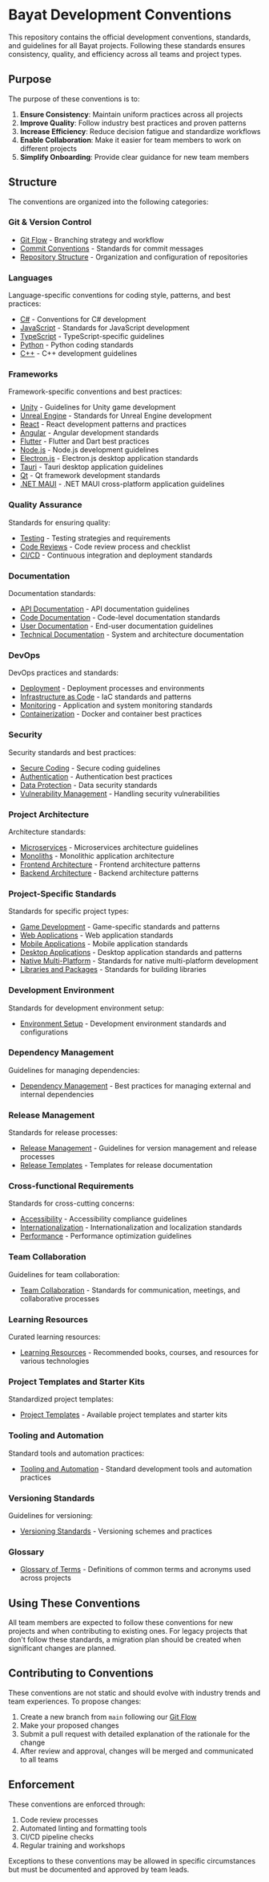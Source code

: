 # Bayat Development Conventions

This repository contains the official development conventions, standards, and guidelines for all Bayat projects. Following these standards ensures consistency, quality, and efficiency across all teams and project types.

## Purpose

The purpose of these conventions is to:

1. **Ensure Consistency**: Maintain uniform practices across all projects
2. **Improve Quality**: Follow industry best practices and proven patterns
3. **Increase Efficiency**: Reduce decision fatigue and standardize workflows
4. **Enable Collaboration**: Make it easier for team members to work on different projects
5. **Simplify Onboarding**: Provide clear guidance for new team members

## Structure

The conventions are organized into the following categories:

### Git & Version Control

- [Git Flow](git/flow.md) - Branching strategy and workflow
- [Commit Conventions](git/commits.md) - Standards for commit messages
- [Repository Structure](git/repos.md) - Organization and configuration of repositories

### Languages

Language-specific conventions for coding style, patterns, and best practices:

- [C#](languages/csharp.md) - Conventions for C# development
- [JavaScript](languages/javascript.md) - Standards for JavaScript development
- [TypeScript](languages/typescript.md) - TypeScript-specific guidelines
- [Python](languages/python.md) - Python coding standards
- [C++](languages/cpp.md) - C++ development guidelines

### Frameworks

Framework-specific conventions and best practices:

- [Unity](frameworks/unity.md) - Guidelines for Unity game development
- [Unreal Engine](frameworks/unreal.md) - Standards for Unreal Engine development
- [React](frameworks/react.md) - React development patterns and practices
- [Angular](frameworks/angular.md) - Angular development standards
- [Flutter](frameworks/flutter.md) - Flutter and Dart best practices
- [Node.js](frameworks/nodejs.md) - Node.js development guidelines
- [Electron.js](frameworks/electron.md) - Electron.js desktop application standards
- [Tauri](frameworks/tauri.md) - Tauri desktop application guidelines
- [Qt](frameworks/qt.md) - Qt framework development standards
- [.NET MAUI](frameworks/maui.md) - .NET MAUI cross-platform application guidelines

### Quality Assurance

Standards for ensuring quality:

- [Testing](quality/testing.md) - Testing strategies and requirements
- [Code Reviews](quality/code-reviews.md) - Code review process and checklist
- [CI/CD](quality/ci-cd.md) - Continuous integration and deployment standards

### Documentation

Documentation standards:

- [API Documentation](docs/api.md) - API documentation guidelines
- [Code Documentation](docs/code.md) - Code-level documentation standards
- [User Documentation](docs/user.md) - End-user documentation guidelines
- [Technical Documentation](docs/technical.md) - System and architecture documentation

### DevOps

DevOps practices and standards:

- [Deployment](devops/deployment.md) - Deployment processes and environments
- [Infrastructure as Code](devops/infrastructure.md) - IaC standards and patterns
- [Monitoring](devops/monitoring.md) - Application and system monitoring standards
- [Containerization](devops/containers.md) - Docker and container best practices

### Security

Security standards and best practices:

- [Secure Coding](security/coding.md) - Secure coding guidelines
- [Authentication](security/authentication.md) - Authentication best practices
- [Data Protection](security/data-protection.md) - Data security standards
- [Vulnerability Management](security/vulnerabilities.md) - Handling security vulnerabilities

### Project Architecture

Architecture standards:

- [Microservices](architecture/microservices.md) - Microservices architecture guidelines
- [Monoliths](architecture/monoliths.md) - Monolithic application architecture
- [Frontend Architecture](architecture/frontend.md) - Frontend architecture patterns
- [Backend Architecture](architecture/backend.md) - Backend architecture patterns

### Project-Specific Standards

Standards for specific project types:

- [Game Development](projects/games.md) - Game-specific standards and patterns
- [Web Applications](projects/web.md) - Web application standards
- [Mobile Applications](projects/mobile.md) - Mobile application standards
- [Desktop Applications](projects/desktop.md) - Desktop application standards and patterns
- [Native Multi-Platform](projects/native-multiplatform.md) - Standards for native multi-platform development
- [Libraries and Packages](projects/libraries.md) - Standards for building libraries

### Development Environment

Standards for development environment setup:

- [Environment Setup](environment/setup.md) - Development environment standards and configurations

### Dependency Management

Guidelines for managing dependencies:

- [Dependency Management](dependencies/management.md) - Best practices for managing external and internal dependencies

### Release Management

Standards for release processes:

- [Release Management](releases/management.md) - Guidelines for version management and release processes
- [Release Templates](releases/templates.md) - Templates for release documentation

### Cross-functional Requirements

Standards for cross-cutting concerns:

- [Accessibility](cross-functional/accessibility.md) - Accessibility compliance guidelines
- [Internationalization](cross-functional/internationalization.md) - Internationalization and localization standards
- [Performance](cross-functional/performance.md) - Performance optimization guidelines

### Team Collaboration

Guidelines for team collaboration:

- [Team Collaboration](collaboration/team-collaboration.md) - Standards for communication, meetings, and collaborative processes

### Learning Resources

Curated learning resources:

- [Learning Resources](learning/resources.md) - Recommended books, courses, and resources for various technologies

### Project Templates and Starter Kits

Standardized project templates:

- [Project Templates](templates/starter-kits.md) - Available project templates and starter kits

### Tooling and Automation

Standard tools and automation practices:

- [Tooling and Automation](tooling/automation.md) - Standard development tools and automation practices

### Versioning Standards

Guidelines for versioning:

- [Versioning Standards](versioning/standards.md) - Versioning schemes and practices

### Glossary

- [Glossary of Terms](glossary.md) - Definitions of common terms and acronyms used across projects

## Using These Conventions

All team members are expected to follow these conventions for new projects and when contributing to existing ones. For legacy projects that don't follow these standards, a migration plan should be created when significant changes are planned.

## Contributing to Conventions

These conventions are not static and should evolve with industry trends and team experiences. To propose changes:

1. Create a new branch from `main` following our [Git Flow](git/flow.md)
2. Make your proposed changes
3. Submit a pull request with detailed explanation of the rationale for the change
4. After review and approval, changes will be merged and communicated to all teams

## Enforcement

These conventions are enforced through:

1. Code review processes
2. Automated linting and formatting tools
3. CI/CD pipeline checks
4. Regular training and workshops

Exceptions to these conventions may be allowed in specific circumstances but must be documented and approved by team leads.
